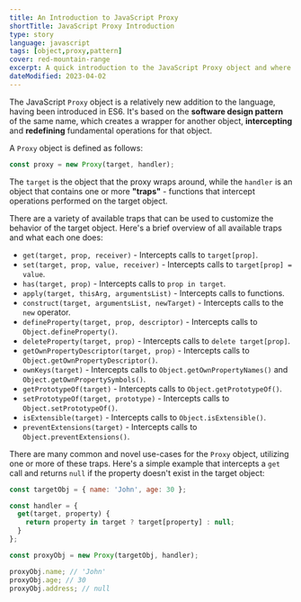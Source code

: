 ```yaml
---
title: An Introduction to JavaScript Proxy
shortTitle: JavaScript Proxy Introduction
type: story
language: javascript
tags: [object,proxy,pattern]
cover: red-mountain-range
excerpt: A quick introduction to the JavaScript Proxy object and where it can be used.
dateModified: 2023-04-02
---
```


The JavaScript `Proxy` object is a relatively new addition to the language, having been introduced in ES6. It's based on the **software design pattern** of the same name, which creates a wrapper for another object, **intercepting** and **redefining** fundamental operations for that object.

A `Proxy` object is defined as follows:

```js
const proxy = new Proxy(target, handler);
```

The `target` is the object that the proxy wraps around, while the `handler` is an object that contains one or more **"traps"** - functions that intercept operations performed on the target object.

There are a variety of available traps that can be used to customize the behavior of the target object. Here's a brief overview of all available traps and what each one does:

- `get(target, prop, receiver)` - Intercepts calls to `target[prop]`.
- `set(target, prop, value, receiver)` - Intercepts calls to `target[prop] = value`.
- `has(target, prop)` - Intercepts calls to `prop in target`.
- `apply(target, thisArg, argumentsList)` - Intercepts calls to functions.
- `construct(target, argumentsList, newTarget)` - Intercepts calls to the `new` operator.
- `defineProperty(target, prop, descriptor)` - Intercepts calls to `Object.defineProperty()`.
- `deleteProperty(target, prop)` - Intercepts calls to `delete target[prop]`.
- `getOwnPropertyDescriptor(target, prop)` - Intercepts calls to `Object.getOwnPropertyDescriptor()`.
- `ownKeys(target)` - Intercepts calls to `Object.getOwnPropertyNames()` and `Object.getOwnPropertySymbols()`.
- `getPrototypeOf(target)` - Intercepts calls to `Object.getPrototypeOf()`.
- `setPrototypeOf(target, prototype)` - Intercepts calls to `Object.setPrototypeOf()`.
- `isExtensible(target)` - Intercepts calls to `Object.isExtensible()`.
- `preventExtensions(target)` - Intercepts calls to `Object.preventExtensions()`.

There are many common and novel use-cases for the `Proxy` object, utilizing one or more of these traps. Here's a simple example that intercepts a `get` call and returns `null` if the property doesn't exist in the target object:

```js
const targetObj = { name: 'John', age: 30 };

const handler = {
  get(target, property) {
    return property in target ? target[property] : null;
  }
};

const proxyObj = new Proxy(targetObj, handler);

proxyObj.name; // 'John'
proxyObj.age; // 30
proxyObj.address; // null
```
